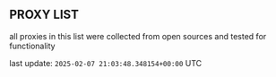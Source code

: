 ## PROXY LIST

all proxies in this list were collected from open sources and tested for functionality

last update: `2025-02-07 21:03:48.348154+00:00` UTC